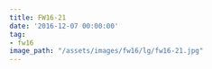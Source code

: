 ```yaml
---
title: FW16-21
date: '2016-12-07 00:00:00'
tag:
- fw16
image_path: "/assets/images/fw16/lg/fw16-21.jpg"
---
```

